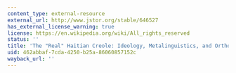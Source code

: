 ```yaml
---
content_type: external-resource
external_url: http://www.jstor.org/stable/646527
has_external_license_warning: true
license: https://en.wikipedia.org/wiki/All_rights_reserved
status: ''
title: 'The "Real" Haitian Creole: Ideology, Metalinguistics, and Orthographic Choice'
uid: 462abbaf-7cda-4250-b25a-86060857152c
wayback_url: ''
---
```

